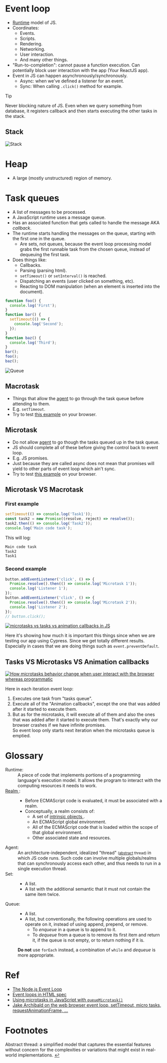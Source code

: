 # Event loop

- [Runtime](#runtime) model of JS.
- Coordinates:
  - Events.
  - Scripts.
  - Rendering.
  - Networking.
  - User interaction.
  - And many other things.
- "Run-to-completion": cannot pause a function execution. Can potentially block user interaction with the app (Your ReactJS app).
- Event in JS can happen asynchronously/synchronously.
  - Async: when we've defined a listener for an event.
  - Sync: When calling `.click()` method for example.

> [!TIP]
>
> Never blocking nature of JS. Even when we query something from database, it registers callback and then starts executing the other tasks in the stack.

## Stack

![Stack](./stack.png)

# Heap

- A large (mostly unstructured) region of memory.

# Task queues

- A list of messages to be processed.
- A JavaScript runtime uses a message queue.
- Has an associated function that gets called to handle the message AKA _callback_.
- The runtime starts handling the messages on the queue, starting with the first one in the queue.
  - Are sets, not queues, because the event loop processing model grabs the first runnable task from the chosen queue, instead of dequeuing the first task.
- Does things like:
  - Callbacks.
  - Parsing (parsing html).
  - `setTimeout()` or `setInterval()` is reached.
  - Dispatching an events (user clicked on something, etc).
  - Reacting to DOM manipulation (when an element is inserted into the document).

```ts
function foo() {
  console.log('First');
}
function bar() {
  setTimeout(() => {
    console.log('Second');
  });
}
function baz() {
  console.log('Third');
}
bar();
foo();
baz();
```

![Queue](./queue.gif)

## Macrotask

- Things that allow the <a href="#agentGlossary">agent</a> to go through the task queue before attending to them.
- E.g. `setTimeout`.
- Try to test [this example](./nonblocking-even-loop-with-settimeout.html) on your browser.

## Microtask

- Do not allow <a href="#agentGlossary">agent</a> to go though the tasks queued up in the task queue.
- JS should complete all of these before giving the control back to event loop.
- E.g. JS promises.
- Just because they are called async does not mean that promises will yield to other parts of event loop which ain't sync.
- Try to test [this example](./blocking-even-loop-with-promises.html) on your browser.

## Microtask VS Macrotask

### First example

```ts
setTimeout(() => console.log('Task1'));
const task2 = new Promise((resolve, reject) => resolve());
task2.then(() => console.log('Task2'));
console.log('Main code task');
```

This will log:

```cmd
Main code task
Task2
Task1
```

### Second example

```ts
button.addEventListener('click', () => {
  Promise.resolve().then(() => console.log('Microtask 1'));
  console.log('Listener 1');
});
button.addEventListener('click', () => {
  Promise.resolve().then(() => console.log('Microtask 2'));
  console.log('Listener 2');
});
// button.click();
```

[![microtasks vs tasks vs animation callbacks in JS](https://img.youtube.com/vi/RnFtZciOAxg/0.jpg)](https://www.youtube.com/watch?v=RnFtZciOAxg)

Here it's showing how much it is important this things since when we are testing our app using Cypress. Since we get totally different results. Especially in cases that we are doing things such as `event.preventDefault`.

## Tasks VS Microtasks VS Animation callbacks

[![How microtasks behavior change when user interact with the browser whereas programmatic](https://img.youtube.com/vi/yqzTbm-vJ78/0.jpg)](https://www.youtube.com/watch?v=yqzTbm-vJ78)

Here in each iteration event loop:

<ol>
  <li>
    Executes one task from "tasks queue".
  </li>
  <li>
    Execute all of the "Animation callbacks", except the one that was added after it started to execute them.
  </li>
  <li>
    But as for the microtasks, it will execute all of them and also the ones that was added after it started to execute them. That's exactly why our browser crashes if we have infinite promises.
    <br/>
    So event loop only starts next iteration when the microtasks queue is emptied.
  </li>
</ol>

# Glossary

<dl>
  <dt id="runtime">
    Runtime:
  </dt>
  <dd>
    A piece of code that implements portions of a programming language's execution model. It allows the program to interact with the computing resources it needs to work. 
  </dd>
  <dt>
    <a href="https://tc39.es/ecma262/#sec-code-realms">
      Realm
    </a>:
  </dt>
  <dd>
    <ul>
      <li>
        Before ECMAScript code is evaluated, it must be associated with a realm.
      </li>
      <li>
        Conceptually, a realm consists of:
        <ul>
          <li>
            A set of 
            <a href="https://tc39.es/ecma262/#table-well-known-intrinsic-objects">
              intrinsic objects
            </a>.
          </li>
          <li>
            An ECMAScript global environment.
          </li>
          <li>
            All of the ECMAScript code that is loaded within the scope of that global environment.
          </li>
          <li>
            Other associated state and resources.
          </li>
        </ul>
      </li>
    </ul>
  </dd>
  <dt id="agentGlossary">
    Agent:
  </dt>
  <dd>
    An architecture-independent, idealized "thread"
    <small id="returnToAbstractThread">
      (<a href="#abstractThreadFootnote">abstract</a> thread)
    </small>
    in which JS code runs. Such code can involve multiple globals/realms that can synchronously access each other, and thus needs to run in a single execution thread.
  </dd>
  <dt>
    Set:
  </dt>
  <dd>
    <ul>
      <li>
        A list.
      </li>
      <li>
        A list with the additional semantic that it must not contain the same item twice.
      </li>
    </ul>
  </dd>
  <dt>
    Queue:
  </dt>
  <dd>
    <ul>
      <li>
        A list.
      </li>
      <li>
        A list, but conventionally, the following operations are used to operate on it, instead of using append, prepend, or remove.
        <ul>
          <li>
            To <i>enqueue</i> in a queue is to append to it.
          </li>
          <li>
            To <i>dequeue</i> from a queue is to remove its first item and return it, if the queue is not empty, or to return nothing if it is.
          </li>
        </ul>
      </li>
    </ul>
    <p>
      <b>Do not</b> use <code>forEach</code> instead, a combination of <code>while</code> and <i>dequeue</i> is more appropriate.
    </p>
  </dd>
</dl>

# Ref

- [The Node.js Event Loop](https://nodejs.org/en/learn/asynchronous-work/event-loop-timers-and-nexttick)
- [Event loops in HTML spec](https://html.spec.whatwg.org/multipage/webappapis.html#event-loops)
- [Using microtasks in JavaScript with `queueMicrotask()`](https://developer.mozilla.org/en-US/docs/Web/API/HTML_DOM_API/Microtask_guide)
- [Jake Archibald on the web browser event loop, setTimeout, micro tasks, requestAnimationFrame, ...](https://youtu.be/cCOL7MC4Pl0?si=VcY_-oikUNP9ugMt)

# Footnotes

<p id="abstractThreadFootnote">
  Abstract thread: a simplified model that captures the essential features without concern for the complexities or variations that might exist in real-world implementations.
  <a href="#returnToAbstractThread">&hookleftarrow;</a>
</p>
